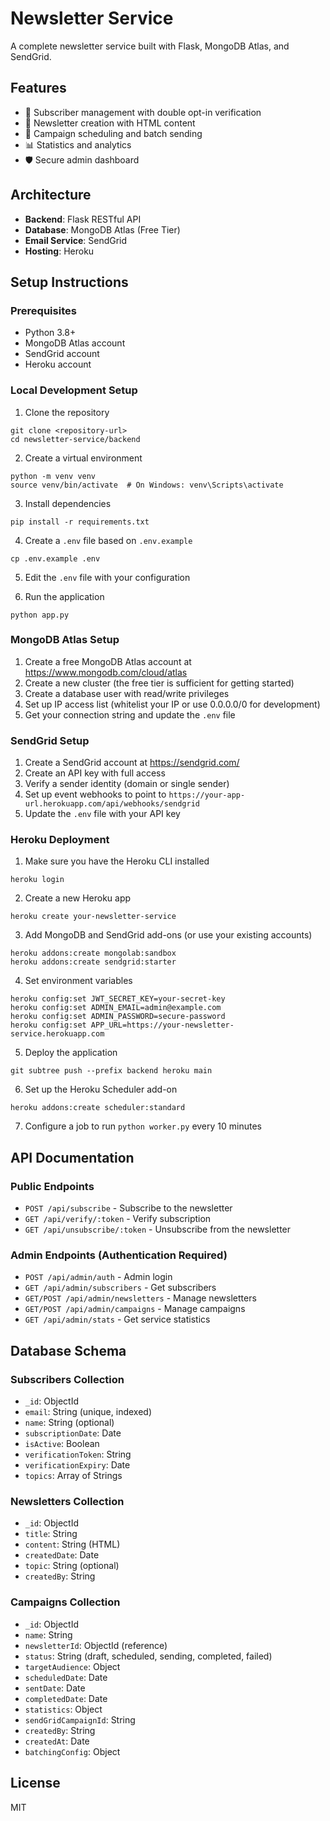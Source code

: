 # Newsletter Service

A complete newsletter service built with Flask, MongoDB Atlas, and SendGrid.

## Features

- 📧 Subscriber management with double opt-in verification
- 📝 Newsletter creation with HTML content
- 🚀 Campaign scheduling and batch sending
- 📊 Statistics and analytics
- 🛡️ Secure admin dashboard

## Architecture

- **Backend**: Flask RESTful API
- **Database**: MongoDB Atlas (Free Tier)
- **Email Service**: SendGrid
- **Hosting**: Heroku

## Setup Instructions

### Prerequisites

- Python 3.8+
- MongoDB Atlas account
- SendGrid account
- Heroku account

### Local Development Setup

1. Clone the repository
```
git clone <repository-url>
cd newsletter-service/backend
```

2. Create a virtual environment
```
python -m venv venv
source venv/bin/activate  # On Windows: venv\Scripts\activate
```

3. Install dependencies
```
pip install -r requirements.txt
```

4. Create a `.env` file based on `.env.example`
```
cp .env.example .env
```

5. Edit the `.env` file with your configuration

6. Run the application
```
python app.py
```

### MongoDB Atlas Setup

1. Create a free MongoDB Atlas account at https://www.mongodb.com/cloud/atlas
2. Create a new cluster (the free tier is sufficient for getting started)
3. Create a database user with read/write privileges
4. Set up IP access list (whitelist your IP or use 0.0.0.0/0 for development)
5. Get your connection string and update the `.env` file

### SendGrid Setup

1. Create a SendGrid account at https://sendgrid.com/
2. Create an API key with full access
3. Verify a sender identity (domain or single sender)
4. Set up event webhooks to point to `https://your-app-url.herokuapp.com/api/webhooks/sendgrid`
5. Update the `.env` file with your API key

### Heroku Deployment

1. Make sure you have the Heroku CLI installed
```
heroku login
```

2. Create a new Heroku app
```
heroku create your-newsletter-service
```

3. Add MongoDB and SendGrid add-ons (or use your existing accounts)
```
heroku addons:create mongolab:sandbox
heroku addons:create sendgrid:starter
```

4. Set environment variables
```
heroku config:set JWT_SECRET_KEY=your-secret-key
heroku config:set ADMIN_EMAIL=admin@example.com
heroku config:set ADMIN_PASSWORD=secure-password
heroku config:set APP_URL=https://your-newsletter-service.herokuapp.com
```

5. Deploy the application
```
git subtree push --prefix backend heroku main
```

6. Set up the Heroku Scheduler add-on
```
heroku addons:create scheduler:standard
```

7. Configure a job to run `python worker.py` every 10 minutes

## API Documentation

### Public Endpoints

- `POST /api/subscribe` - Subscribe to the newsletter
- `GET /api/verify/:token` - Verify subscription
- `GET /api/unsubscribe/:token` - Unsubscribe from the newsletter

### Admin Endpoints (Authentication Required)

- `POST /api/admin/auth` - Admin login
- `GET /api/admin/subscribers` - Get subscribers
- `GET/POST /api/admin/newsletters` - Manage newsletters
- `GET/POST /api/admin/campaigns` - Manage campaigns
- `GET /api/admin/stats` - Get service statistics

## Database Schema

### Subscribers Collection
- `_id`: ObjectId
- `email`: String (unique, indexed)
- `name`: String (optional)
- `subscriptionDate`: Date
- `isActive`: Boolean
- `verificationToken`: String
- `verificationExpiry`: Date
- `topics`: Array of Strings

### Newsletters Collection
- `_id`: ObjectId
- `title`: String
- `content`: String (HTML)
- `createdDate`: Date
- `topic`: String (optional)
- `createdBy`: String

### Campaigns Collection
- `_id`: ObjectId
- `name`: String
- `newsletterId`: ObjectId (reference)
- `status`: String (draft, scheduled, sending, completed, failed)
- `targetAudience`: Object
- `scheduledDate`: Date
- `sentDate`: Date
- `completedDate`: Date
- `statistics`: Object
- `sendGridCampaignId`: String
- `createdBy`: String
- `createdAt`: Date
- `batchingConfig`: Object

## License

MIT 